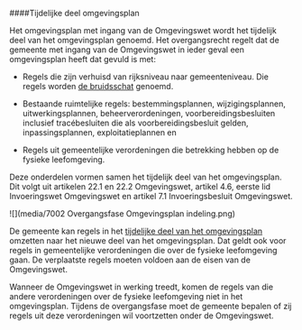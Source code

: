 ####Tijdelijke deel omgevingsplan

Het omgevingsplan met ingang van de Omgevingswet wordt het tijdelijk deel van
het omgevingsplan genoemd. Het overgangsrecht regelt dat de gemeente met ingang
van de Omgevingswet in ieder geval een omgevingsplan heeft dat gevuld is met:

-   Regels die zijn verhuisd van rijksniveau naar gemeenteniveau. Die regels
    worden [de
    bruidsschat](https://aandeslagmetdeomgevingswet.nl/regelgeving/instrumenten/bruidsschat/)
    genoemd.

-   Bestaande ruimtelijke regels: bestemmingsplannen, wijzigingsplannen,
    uitwerkingsplannen, beheerverordeningen, voorbereidingsbesluiten inclusief
    tracébesluiten die als voorbereidingsbesluit gelden, inpassingsplannen,
    exploitatieplannen en

-   Regels uit gemeentelijke verordeningen die betrekking hebben op de fysieke
    leefomgeving.

Deze onderdelen vormen samen het tijdelijk deel van het omgevingsplan. Dit volgt
uit artikelen 22.1 en 22.2 Omgevingswet, artikel 4.6, eerste lid Invoeringswet
Omgevingswet en artikel 7.1 Invoeringsbesluit Omgevingswet.

![](media/7002 Overgangsfase Omgevingsplan indeling.png)

De gemeente kan regels in het [tijdelijke deel van het
omgevingsplan](https://aandeslagmetdeomgevingswet.nl/regelgeving/instrumenten/omgevingsplan/overgangsrecht-omgevingsplan/#h23e696ad-d701-48ec-a18b-1b10f5b07ff2)
omzetten naar het nieuwe deel van het omgevingsplan. Dat geldt ook voor regels
in gemeentelijke verordeningen die over de fysieke leefomgeving gaan. De
verplaatste regels moeten voldoen aan de eisen van de Omgevingswet.

Wanneer de Omgevingswet in werking treedt, komen de regels van die andere
verordeningen over de fysieke leefomgeving niet in het omgevingsplan. Tijdens de
overgangsfase moet de gemeente bepalen of zij regels uit deze verordeningen wil
voortzetten onder de Omgevingswet.